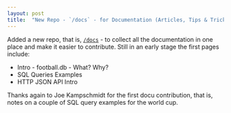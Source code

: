 ```yaml
---
layout: post
title:  "New Repo - `/docs` - for Documentation (Articles, Tips & Tricks, Notes, Examples, etc.)"
---
```



Added a new repo, that is, [`/docs`](https://github.com/openfootball/docs) - to collect 
all the documentation in one place and make it easier to contribute.
Still in an early stage the first pages include:

- Intro - football.db - What? Why? 
- SQL Queries Examples 
- HTTP JSON API Intro 

Thanks again to Joe Kampschmidt for the first docu contribution,
that is, notes on a couple of SQL query examples for the world cup.

